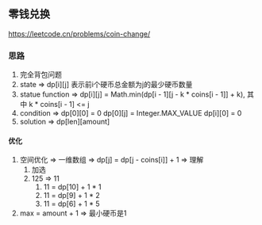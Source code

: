 ## 零钱兑换

<https://leetcode.cn/problems/coin-change/>

### 思路

1. 完全背包问题
2. state => dp[i][j] 表示前i个硬币总金额为j的最少硬币数量
3. statue function => dp[i][j] = Math.min(dp[i - 1][j - k * coins[i - 1]] + k), 其中 k * coins[i - 1] <= j
4. condition => dp[0][0] = 0 dp[0][j] = Integer.MAX_VALUE dp[i][0] = 0
5. solution => dp[len][amount]

#### 优化

1. 空间优化 => 一维数组 => dp[j] = dp[j - coins[i]] + 1 => 理解
    1. 加选
    2. 125 => 11
        1. 11 = dp[10] + 1 * 1
        2. 11 = dp[9] + 1 * 2
        3. 11 = dp[6] + 1 * 5
2. max = amount + 1 => 最小硬币是1

